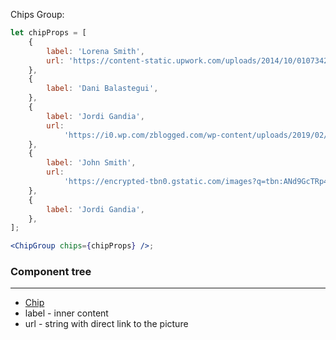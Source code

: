 Chips Group:

```jsx
let chipProps = [
    {
        label: 'Lorena Smith',
        url: 'https://content-static.upwork.com/uploads/2014/10/01073427/profilephoto1.jpg',
    },
    {
        label: 'Dani Balastegui',
    },
    {
        label: 'Jordi Gandia',
        url:
            'https://i0.wp.com/zblogged.com/wp-content/uploads/2019/02/FakeDP.jpeg?resize=567%2C580&ssl=1',
    },
    {
        label: 'John Smith',
        url:
            'https://encrypted-tbn0.gstatic.com/images?q=tbn:ANd9GcTRp4kKC007NfgaXHB9WubLDpIS5DwEu-qbQkvjY5stXZFYo-dM',
    },
    {
        label: 'Jordi Gandia',
    },
];

<ChipGroup chips={chipProps} />;
```

### Component tree

---

-   [Chip](#/General?id=chip)
-   label - inner content
-   url - string with direct link to the picture
